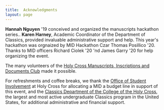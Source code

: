 ```yaml
---
title:  Acknowledgments
layout: page
---
```


**Hannah Nguyen** '19 conceived and organized the manuscripts hackathon series..  **Karen Harney**, Academic Coordinator of the Department of Classics,  provided invaluable administrative support and help.  This year's hackathon was orgnaized by MID Hackathon Czar Thomas Posillico '20.  Thanks to MID officers Richard Ciolek '20 'nd James Garry '20 for help organizing the event.

The many volunteers of the [Holy Cross Manuscripts, Inscriptions and Documents Club](http://hcmid.github.io/) made it possible.



For refreshments and coffee breaks, we thank the [Office of Student Involvement](https://www.holycross.edu/office-student-involvement) at Holy Cross for allocating a MID a budget line in support of this event, and the [Classics Department of the College of the Holy Cross](https://www.holycross.edu/academics/programs/classics), the largest and most active undergraduate Classics program in the United States, for additional administrative and financial support.
